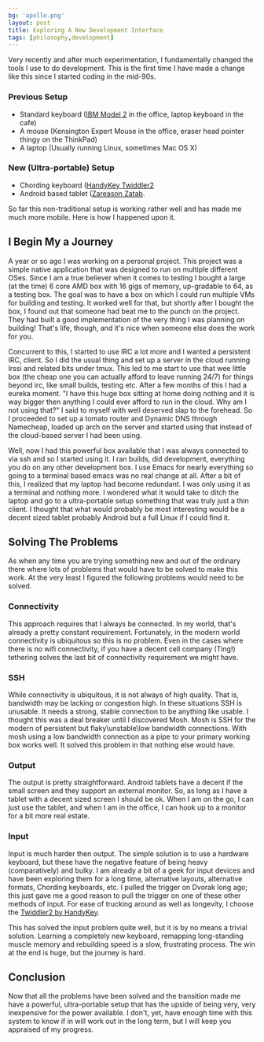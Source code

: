 ```yaml
---
bg: 'apollo.png'
layout: post
title: Exploring A New Development Interface
tags: [philosophy,development]
---
```


Very recently and after much experimentation, I fundamentally changed
the tools I use to do development. This is the first time I have made
a change like this since I started coding in the mid-90s.

### Previous Setup

* Standard keyboard
  ([IBM Model 2](http://en.wikipedia.org/wiki/Model_M_keyboard) in the
  office, laptop keyboard in the cafe)
* A mouse (Kensington Expert Mouse in the office, eraser head pointer
  thingy on the ThinkPad)
* A laptop (Usually running Linux, sometimes Mac OS X)

### New (Ultra-portable) Setup

* Chording keyboard ([HandyKey Twiddler2](http://handykey.com)
* Android based tablet
([Zareason Zatab](http://zareason.com/shop/zatab.html).

So far this non-traditional setup is working rather well and has made
me much more mobile. Here is how I happened upon it.


I Begin My a Journey
--------------------

 A year or so ago I was working on a personal project. This project
was a simple native application that was designed to run on multiple
different OSes. Since I am a true believer when it comes to testing I
bought a large (at the time) 6 core AMD box with 16 gigs of memory,
up-gradable to 64, as a testing box. The goal was to have a box on
which I could run multiple VMs for building and testing. It worked
well for that, but shortly after I bought the box, I found out that
someone had beat me to the punch on the project. They had built a good
implementation of the very thing I was planning on building! That's
life, though, and it's nice when someone else does the work for you.

 Concurrent to this, I started to use IRC a lot more and I wanted a
persistent IRC, client. So I did the usual thing and set up a server in
the cloud running Irssi and related bits under tmux. This led to me
start to use that wee little box (the cheap one you can actually
afford to leave running 24/7) for things beyond irc, like small
builds, testing etc. After a few months of this I had a eureka
moment. "I have this huge box sitting at home doing nothing and it is
way bigger then anything I could ever afford to run in the cloud. Why
am I not using that?" I said to myself with well deserved slap to the
forehead. So I proceeded to set up a tomato router and Dynamic DNS
through Namecheap, loaded up arch on the server and started using that
instead of the cloud-based server I had been using.

Well, now I had this powerful box available that I was always connected
to via ssh and so I started using it. I ran builds, did development,
everything you do on any other development box. I use Emacs for nearly
everything so going to a terminal based emacs was no real change at
all. After a bit of this, I realized that my laptop had become
redundant. I was only using it as a terminal and nothing more. I
wondered what it would take to ditch the laptop and go to a
ultra-portable setup something that was truly just a thin client. I
thought that what would probably be most interesting would be a decent
sized tablet probably Android but a full Linux if I could find it.

Solving The Problems
--------------------

As when any time you are trying something new and out of the ordinary
there where lots of problems that would have to be solved to make this
work. At the very least I figured the following problems would need to
be solved.

### Connectivity

This approach requires that I always be connected. In my world, that's
already a pretty constant requirement. Fortunately, in the modern world
connectivity is ubiquitous so this is no problem. Even in the
cases where there is no wifi connectivity, if you have a decent cell
company (Ting!) tethering solves the last bit of connectivity
requirement we might have.

### SSH

While connectivity is ubiquitous, it is not always of high
quality. That is, bandwidth may be lacking or congestion high. In
these situations SSH is unusable. It needs a strong, stable connection
to be anything like usable. I thought this was a deal breaker until I
discovered Mosh. Mosh is SSH for the modern of persistent but
flaky\unstable\low bandwidth connections. With mosh using a low
bandwidth connection as a pipe to your primary working box works
well. It solved this problem in that nothing else would have.

### Output

The output is pretty straightforward. Android tablets have a decent if
the small screen and they support an external monitor. So, as long as
I have a tablet with a decent sized screen I should be ok. When I am
on the go, I can just use the tablet, and when I am in the office, I
can hook up to a monitor for a bit more real estate.

### Input

Input is much harder then output. The simple solution is to use a
hardware keyboard, but these have the negative feature of being heavy
(comparatively) and bulky. I am already a bit of a geek for input
devices and have been exploring them for a long time, alternative
layouts, alternative formats, Chording keyboards, etc. I pulled the
trigger on Dvorak long ago; this just gave me a good reason to pull
the trigger on one of these other methods of input. For ease of
trucking around as well as longevity, I choose the
[Twiddler2 by HandyKey](http://handykey.com).

This has solved the input problem quite well, but it is by no means a
trivial solution. Learning a completely new keyboard, remapping
long-standing muscle memory and rebuilding speed is a slow,
frustrating process. The win at the end is huge, but the journey is
hard.

Conclusion
----------

Now that all the problems have been solved and the transition made me
have a powerful, ultra-portable setup that has the upside of being
very, very inexpensive for the power available. I don't, yet, have
enough time with this system to know if in will work out in the long
term, but I will keep you appraised of my progress.